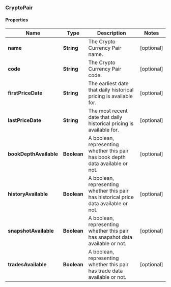 ### CryptoPair

#### Properties
Name | Type | Description | Notes
------------ | ------------- | ------------- | -------------
**name** | **String** | The Crypto Currency Pair name. | [optional] 
**code** | **String** | The Crypto Currency Pair code. | [optional] 
**firstPriceDate** | **String** | The earliest date that daily historical pricing is available for. | [optional] 
**lastPriceDate** | **String** | The most recent date that daily historical pricing is available for. | [optional] 
**bookDepthAvailable** | **Boolean** | A boolean, representing whether this pair has book depth data available or not. | [optional] 
**historyAvailable** | **Boolean** | A boolean, representing whether this pair has historical price data available or not. | [optional] 
**snapshotAvailable** | **Boolean** | A boolean, representing whether this pair has snapshot data available or not. | [optional] 
**tradesAvailable** | **Boolean** | A boolean, representing whether this pair has trade data available or not. | [optional] 



